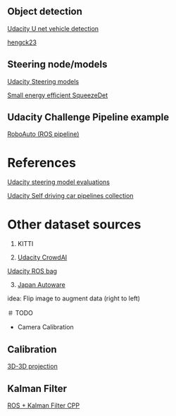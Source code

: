 
## Object detection

[Udacity U net vehicle detection](https://github.com/udacity/self-driving-car/tree/master/vehicle-detection/u-net)

[hengck23](https://github.com/hengck23/didi-udacity-2017)

## Steering node/models

[Udacity Steering models](https://github.com/udacity/self-driving-car/tree/master/steering-models)

[Small energy efficient SqueezeDet](https://github.com/BichenWuUCB/squeezeDet)


## Udacity Challenge Pipeline example

[RoboAuto (ROS pipeline)](https://github.com/udacity/self-driving-car/tree/master/image-localization/community-code/roboauto)

# References

[Udacity steering model evaluations](https://github.com/udacity/self-driving-car/tree/master/steering-models/evaluation)

[Udacity Self driving car pipelines collection](https://github.com/udacity/self-driving-car)

# Other dataset sources

1. KITTI

2. [Udacity CrowdAI](https://github.com/udacity/self-driving-car/tree/master/annotations)

  [Udacity ROS bag](https://github.com/udacity/self-driving-car/tree/master/datasets)

3. [Japan Autoware](https://github.com/CPFL/Autoware)

  idea: Flip image to augment data (right to left)


＃ TODO

  * Camera Calibration

## Calibration

[3D-3D projection](https://github.com/omgteam/Didi-competition-solution/tree/master/src/didi_proposal)


## Kalman Filter

[ROS + Kalman Filter CPP](https://github.com/pjsdream/pcml)



